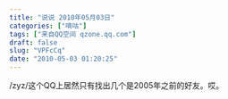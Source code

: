 ```yaml
---
title: "说说 2010年05月03日"
categories: ["嘀咕"]
tags: ["来自QQ空间 qzone.qq.com"]
draft: false
slug: "VPFcCq"
date: "2010-05-03 01:20:25"
---
```


/zyz/这个QQ上居然只有找出几个是2005年之前的好友。哎。
